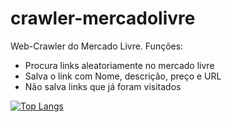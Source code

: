 # crawler-mercadolivre

Web-Crawler do Mercado Livre. Funções:
- Procura links aleatoriamente no mercado livre
- Salva o link com Nome, descrição, preço e URL
- Não salva links que já foram visitados

[![Top Langs](https://github-readme-stats.vercel.app/api/top-langs/?username=docafavarato)](https://github.com/anuraghazra/github-readme-stats)
